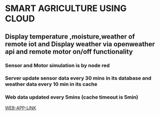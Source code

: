 # SMART AGRICULTURE USING CLOUD
## Display temperature ,moisture,weather of remote iot and Display weather via openweather api and remote motor on/off functionality
### Sensor and Motor  simulation is by node red
### Server update sensor data every 30 mins in its database  and weather data every 10 min in its cache
### Web data updated every 5mins (cache timeout is 5min)
[WEB-APP-LINK](https://project-iotdata.herokuapp.com/)